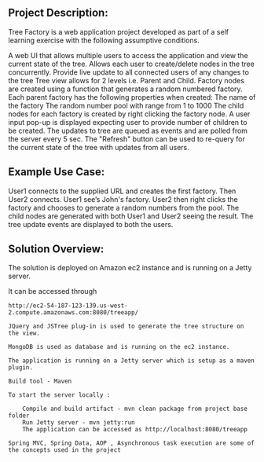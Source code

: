 Project Description:
--------------------

Tree Factory is a web application project developed as part of a self learning exercise with the 
following assumptive conditions.

A web UI that allows multiple users to access the application and view the current state of the tree.
Allows each user to create/delete nodes in the tree concurrently.
Provide live update to all connected users of any changes to the tree
Tree view allows for 2 levels i.e. Parent and Child.
Factory nodes are created using a function that generates a random numbered factory. 
Each parent factory has the following properties when created:
	The name of the factory
	The random number pool with range from 1 to 1000
The child nodes for each factory is created by right clicking the factory node.
	A user input pop-up is displayed expecting user to provide number of children to be created.
The updates to tree are queued as events and are polled from the server every 5 sec.
The "Refresh" button can be used to re-query for the current state of the tree with updates from all users.

Example Use Case:
------------------

User1 connects to the supplied URL and creates the first factory. Then User2 connects. 
User1 see’s John's factory. User2 then right clicks the factory and chooses to generate a random numbers 
from the pool. 
The child nodes are generated with both User1 and User2 seeing the result.
The tree update events are displayed to both the users.

Solution Overview:
-------------------

The solution is deployed on Amazon ec2 instance and is running on a Jetty server.

It can be accessed through

	http://ec2-54-187-123-139.us-west-2.compute.amazonaws.com:8080/treeapp/

	JQuery and JSTree plug-in is used to generate the tree structure on the view.
	
	MongoDB is used as database and is running on the ec2 instance.
	
	The application is running on a Jetty server which is setup as a maven plugin.
	
	Build tool - Maven
	
	To start the server locally :
		
		Compile and build artifact - mvn clean package from project base folder
		Run Jetty server - mvn jetty:run 
		The application can be accessed as http://localhost:8080/treeapp
	
	Spring MVC, Spring Data, AOP , Asynchronous task execution are some of the concepts used in the project

	
	 

